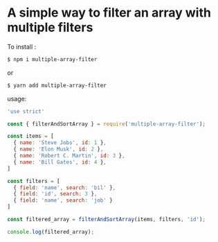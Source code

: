 # A simple way to filter an array with multiple filters

To install :
``` sh
$ npm i multiple-array-filter
```
or
``` sh
$ yarn add multiple-array-filter
```

usage: 

``` js
'use strict'

const { filterAndSortArray } = require('multiple-array-filter');

const items = [
  { name: 'Steve Jobs', id: 1 },
  { name: 'Elon Musk', id: 2 },
  { name: 'Robert C. Martin', id: 3 },
  { name: 'Bill Gates', id: 4 },
]

const filters = [
  { field: 'name', search: 'bil' },
  { field: 'id', search: 3 },
  { field: 'name', search: 'job' }
]

const filtered_array = filterAndSortArray(items, filters, 'id');

console.log(filtered_array);

```
